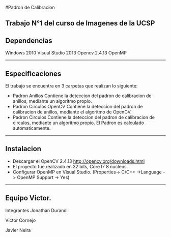 #Padron de Calibracion

Trabajo N°1 del curso de Imagenes de la UCSP
----------------------------------------------------------------
Dependencias
----------------------------------------------------------------
Windows 2010
Visual Studio 2013
Opencv 2.4.13
OpenMP

----------------------------------------------------------------
Especificaciones
----------------------------------------------------------------
El trabajo se encuentra en 3 carpetas que realizan lo siguiente:
* Padron Anillos
	Contiene la deteccion del padron de calibracion de anillos, mediante un algoritmo propio.
* Padron Circulos OpenCV
	Contiene la deteccion del padron de calibracion de anillos, mediante el algoritmo de OpenCV.
* Padron Circulos
	Contiene la deteccion del padron de calibracion de circulos, mediante un algoritmo propio.
El Padron es calculado automaticamente.
	
----------------------------------------------------------------
Instalacion
----------------------------------------------------------------
* Descargar el OpenCV 2.4.13 http://opencv.org/downloads.html
* El proyecto fue realizado en 32 bits, Core I7 8 nucleos.
* Configurar OpenMP en Visual Studio. (Properties-> C/C++ ->Language -> OpenMP Support -> Yes)

----------------------------------------------------------------
Equipo Victor.
----------------------------------------------------------------
Integrantes
Jonathan Durand

Victor Cornejo

Javier Neira
